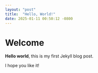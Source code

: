 ```yaml
---
layout: "post"
title:  "Hello, World!"
date: 2025-01-11 00:50:12 -0800
---
```


# Welcome

**Hello world**, this is my first Jekyll blog post.

I hope you like it!